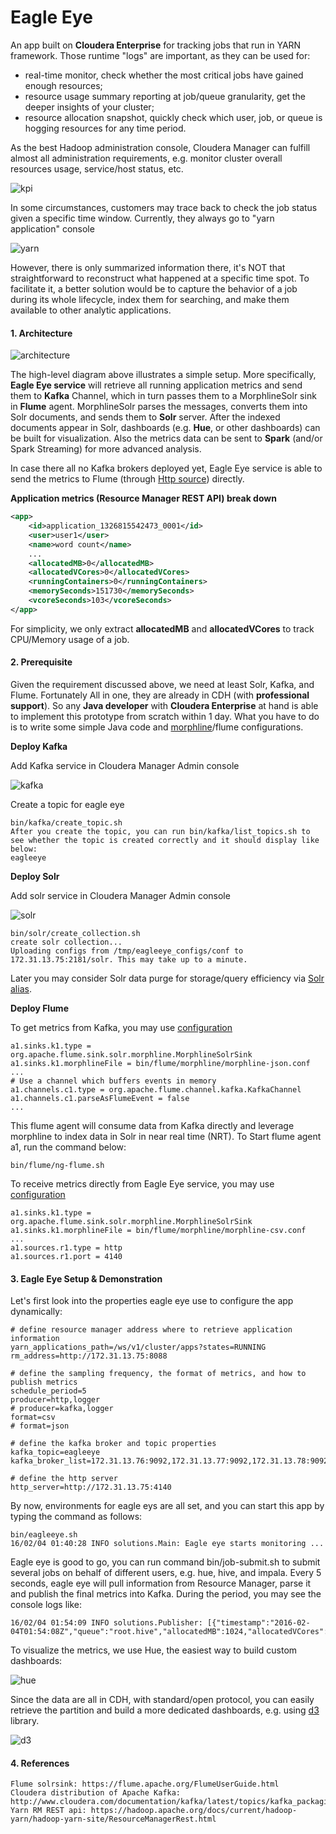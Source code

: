# Eagle Eye
An app built on **Cloudera Enterprise** for tracking jobs that run in YARN framework. Those runtime "logs" are important, as they can be used for:

* real-time monitor, check whether the most critical jobs have gained enough resources;
* resource usage summary reporting at job/queue granularity, get the deeper insights of your cluster;
* resource allocation snapshot, quickly check which user, job, or queue is hogging resources for any time period. 

As the best Hadoop administration console, Cloudera Manager can fulfill almost all administration requirements, e.g. monitor cluster overall resources usage, service/host status, etc.

![kpi](docs/img/kpi.png)

In some circumstances, customers may trace back to check the job status given a specific time window. Currently, they always go to "yarn application" console

![yarn](docs/img/yarn.png)

However, there is only summarized information there, it's NOT that straightforward to reconstruct what happened at a specific time spot. To facilitate it, a better solution would be to capture the behavior of a job during its whole lifecycle, index them for searching, and make them available to other analytic applications.

#### 1. Architecture

![architecture](docs/img/architecture.png)

The high-level diagram above illustrates a simple setup. More specifically, **Eagle Eye service** will retrieve all running application metrics and send them to **Kafka** Channel, which in turn passes them to a MorphlineSolr sink in **Flume** agent. MorphlineSolr parses the messages, converts them into Solr documents, and sends them to **Solr** server. After the indexed documents appear in Solr, dashboards (e.g. **Hue**, or other dashboards) can be built for visualization. Also the metrics data can be sent to **Spark** (and/or Spark Streaming) for more advanced analysis.

In case there all no Kafka brokers deployed yet, Eagle Eye service is able to send the metrics to Flume (through [Http source](https://flume.apache.org/FlumeUserGuide.html#http-source)) directly.

**Application metrics (Resource Manager REST API) break down**

```xml
<app>
    <id>application_1326815542473_0001</id>
    <user>user1</user>
    <name>word count</name>
    ...
    <allocatedMB>0</allocatedMB>
    <allocatedVCores>0</allocatedVCores>
    <runningContainers>0</runningContainers>
    <memorySeconds>151730</memorySeconds>
    <vcoreSeconds>103</vcoreSeconds>
</app>
```

For simplicity, we only extract **allocatedMB** and **allocatedVCores** to track CPU/Memory usage of a job.

#### 2. Prerequisite

Given the requirement discussed above, we need at least Solr, Kafka, and Flume. Fortunately All in one, they are already in CDH (with **professional support**). So any **Java developer** with **Cloudera Enterprise** at hand is able to implement this prototype from scratch within 1 day. What you have to do is to write some simple Java code and [morphline](https://github.com/yeleid/eagleeye/blob/master/bin/flume/morphline.conf)/flume configurations. 

**Deploy Kafka**

Add Kafka service in Cloudera Manager Admin console

![kafka](docs/img/kafka.png)

Create a topic for eagle eye

    bin/kafka/create_topic.sh
    After you create the topic, you can run bin/kafka/list_topics.sh to see whether the topic is created correctly and it should display like below:
    eagleeye

**Deploy Solr**

Add solr service in Cloudera Manager Admin console

![solr](docs/img/solr.png)

    bin/solr/create_collection.sh 
    create solr collection...
    Uploading configs from /tmp/eagleeye_configs/conf to 172.31.13.75:2181/solr. This may take up to a minute.

Later you may consider Solr data purge for storage/query efficiency via [Solr alias](http://blog.cloudera.com/blog/2013/10/collection-aliasing-near-real-time-search-for-really-big-data/).

**Deploy Flume**

To get metrics from Kafka, you may use [configuration](https://github.com/yeleid/eagleeye/blob/master/bin/flume/properties/flume-kafka.properties)

```vim
a1.sinks.k1.type = org.apache.flume.sink.solr.morphline.MorphlineSolrSink
a1.sinks.k1.morphlineFile = bin/flume/morphline/morphline-json.conf
...
# Use a channel which buffers events in memory
a1.channels.c1.type = org.apache.flume.channel.kafka.KafkaChannel
a1.channels.c1.parseAsFlumeEvent = false
...
```

This flume agent will consume data from Kafka directly and leverage morphline to index data in Solr in near real time (NRT). To Start flume agent a1, run the command below:

    bin/flume/ng-flume.sh

To receive metrics directly from Eagle Eye service, you may use [configuration](https://github.com/yeleid/eagleeye/blob/master/bin/flume/properties/flume-http.properties)

```vim
a1.sinks.k1.type = org.apache.flume.sink.solr.morphline.MorphlineSolrSink
a1.sinks.k1.morphlineFile = bin/flume/morphline/morphline-csv.conf
...
a1.sources.r1.type = http
a1.sources.r1.port = 4140
```

#### 3. Eagle Eye Setup & Demonstration

Let's first look into the properties eagle eye use to configure the app dynamically:

```properties
# define resource manager address where to retrieve application information
yarn_applications_path=/ws/v1/cluster/apps?states=RUNNING
rm_address=http://172.31.13.75:8088

# define the sampling frequency, the format of metrics, and how to publish metrics
schedule_period=5
producer=http,logger
# producer=kafka,logger
format=csv
# format=json

# define the kafka broker and topic properties
kafka_topic=eagleeye
kafka_broker_list=172.31.13.76:9092,172.31.13.77:9092,172.31.13.78:9092

# define the http server
http_server=http://172.31.13.75:4140
```

By now, environments for eagle eys are all set, and you can start this app by typing the command as follows:

    bin/eagleeye.sh 
    16/02/04 01:40:28 INFO solutions.Main: Eagle eye starts monitoring ...

Eagle eye is good to go, you can run command bin/job-submit.sh to submit several jobs on behalf of different users, e.g. hue, hive, and impala. Every 5 seconds, eagle eye will pull information from Resource Manager, parse it and publish the final metrics into Kafka. During the period, you may see the console logs like:

    16/02/04 01:54:09 INFO solutions.Publisher: [{"timestamp":"2016-02-04T01:54:08Z","queue":"root.hive","allocatedMB":1024,"allocatedVCores":1,"applicationId":"application_1454403433606_0061","user":"hive","name":"QuasiMonteCarlo","id":"application_1454403433606_0061$1454550848874"}]

To visualize the metrics, we use Hue, the easiest way to build custom dashboards:

![hue](docs/img/hue.png)

Since the data are all in CDH, with standard/open protocol, you can easily retrieve the partition and build a more dedicated dashboards, e.g. using [d3](http://d3js.org/) library.

![d3](docs/img/d3.png)

#### 4. References

```vim
Flume solrsink: https://flume.apache.org/FlumeUserGuide.html
Cloudera distribution of Apache Kafka: http://www.cloudera.com/documentation/kafka/latest/topics/kafka_packaging.html
Yarn RM REST api: https://hadoop.apache.org/docs/current/hadoop-yarn/hadoop-yarn-site/ResourceManagerRest.html
```

    


    